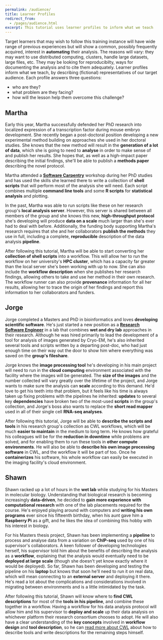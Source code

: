 ```yaml
---
permalink: /audience/
title: Learner Profiles
redirect_from:
  - /pages/audience.html
excerpt: This tutorial uses learner profiles to inform what we teach
---
```


Target learners that may wish to follow this training instance will have wide range of previous experiences but will show a common, possibly frequently acquired, interest in **automating** their analysis. The reasons will vary: they may want to use distributed computing, clusters, handle large datasets, large files, etc. They may be looking for reproducibilty, ways for documenting the analysis and to cite them adequately.
Learner profiles inform what we teach,
by describing (fictional) representatives of our target audience.
Each profile answers three questions:

- who are they?
- what problem are they facing?
- how will the lesson help them overcome this challenge?

## Martha

Early this year,
Martha successfully defended her PhD research into localized expression of
a transcription factor during mouse embryo development.
She recently began a post-doctoral position developing a new experimental method
building on approaches she used in her doctoral studies.
She knows that the new method will result in the **generation of a lot of data**,
which she is going to need to **analyse** in order to make sense of and publish her results.
She hopes that, as well as a high-impact paper describing the initial findings,
she'll be able to publish a **methods paper** describing the novel protocol.

Martha attended a **[Software Carpentry](https://software-carpentry.org/)** workshop
during her PhD studies and has used the skills she learned there
to write a collection of **shell scripts** that will perform most of the
analysis she will need. Each script combines multiple **command line tools**
and some **R scripts** for **statistical analysis** and plotting.

In the past, Martha was able to run scripts like these on her
research group's **local analysis server**. However, this server is
shared between all members of the group and she knows
this new, **high-throughput protocol** she's developing will produce **data on
a scale** much larger than she's ever had to deal with before.
Additionally, the funding body supporting Martha's research requires
that she and her collaborators **publish the methods** they use in full,
including a complete, **reproducible** description of the data analysis **pipeline**.

After following this tutorial,
Martha will be able to start converting her **collection of shell scripts**
into a workflow.
This will allow her to run the workflow on her university's **HPC cluster**,
which has a capacity far greater than the local server
she's been working with up to now.
She can also include the **workflow description** when she publishes her research findings,
allowing others to take and use her method in their own research.
The workflow runner can also provide **provenance** information
for all her results,
allowing her to trace the origin of her findings
and report this information to her collaborators and funders.

## Jorge

Jorge completed a Masters and PhD in bioinformatics and loves
**developing scientific software**.
He's just started a new position
as a **[Research Software Engineer](https://society-rse.org/)**
in a lab that combines **wet and dry lab** approaches in their research.
Although he was hired primarily to lead the development of
a tool for analysis of images generated by Cryo-EM,
he's also inherited several tools and scripts written by a departing post-doc,
who had just enough time on their way out the door to show him where everything was saved on the **group's fileshare**.

Jorge knows the **image processing tool** he's developing in his main project
will need to run in the **cloud computing** environment
associated with the facility where the images will be generated.
The **size of the images** and the number collected will vary greatly over
the lifetime of the project,
and Jorge wants to make sure the analysis can **scale** according to this demand.
He'd love to get his teeth into that problem,
but it feels like his time is always taken up fixing problems
with the pipelines he inherited:
**updates** to several key **dependencies** have broken two of the most-used
**scripts** in the group's collection,
and Jorge's boss also wants to replace the **short read mapper** used in all of their
single cell **RNA-seq analyses**.

After following this tutorial,
Jorge will be able to **describe the scripts and tools**
in his research group's collection as CWL workflows,
which will be much **easier to maintain** in the medium to long term.
He knows how grateful his colleagues will be
for the **reduction in downtime** while problems are solved,
and for enabling them to run these tools in **other compute environments**.
He will also be able to **describe his own image processing software**
in CWL, and the workflow it will be part of too.
Once he **containerizes** his software,
his whole workflow can easily be executed
in the imaging facility's cloud environment.

## Shawn

Shawn racked up a lot of hours in the **wet lab** while
studying for his Masters in molecular biology.
Understanding that biological research is becoming increasingly **data-driven**,
he decided to **gain more experience with computational research**
with one of the lab placements required for the course.
He's enjoyed playing around with computers and **writing his own programs**
ever since his fifteenth birthday,
when his aunt gave him a **Raspberry Pi** as a gift,
and he likes the idea of combining this hobby with his interest in biology.

For his Masters thesis project,
Shawn has been implementing a **pipeline** to process and analyse
data from a variation on **ChIP-seq** used by one of his supervisor's collaborators.
A keen follower of developing technologies herself,
his supervisor told him about the benefits of describing the analysis as a **workflow**,
explaining that the analysis would eventually need to be **deployed at large scale**
(though she doesn't yet know exactly where it would be deployed).
So far, Shawn has been developing and testing the pipeline on his **laptop**
but knows that soon he'll need to run it on real data,
which will mean connecting to an **external server** and deploying it there.
He's read a lot about the complications and considerations involved in
migrating between environments and is a little intimidated by the task.

After following this tutorial,
Shawn will know where to **find CWL descriptions** for most of the **tools in his pipeline**,
and combine these together in a workflow.
Having a workflow for his data analysis protocol will
allow him and his supervisor to **deploy and scale** up their data analysis
on whichever platform their research consortium chooses to adopt.
He will also have a clear understanding of the **key concepts** involved in
**workflow design** and **tool description**,
so he can [read more about CWL](https://www.commonwl.org/user_guide/)
about how to describe tools and write descriptions for the remaining steps himself.
